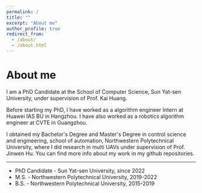 ```yaml
---
permalink: /
title: ""
excerpt: "About me"
author_profile: true
redirect_from: 
  - /about/
  - /about.html
---
```


About me
======


I am a PhD Candidate at the School of Computer Science, Sun Yat-sen University, under supervision of Prof. Kai Huang.

Before starting my PhD, I have worked as a algorithm engineer Intern at Huawei IAS BU in Hangzhou. I have also worked as a robotics algorithm engineer at CVTE in Guangzhou.

I obtained my Bachelor's Degree and Master's Degree in control science and engineering, school of automation, Northwestern Polytechnical University, where I did research in multi UAVs under supervision of Prof. Jinwen Hu. You can find more info about my work in my github repositories.

-------

* PhD Candidate - Sun Yat-sen University, since 2022
* M.S. - Northwestern Polytechnical University, 2019-2022
* B.S. - Northwestern Polytechnical University, 2015-2019

